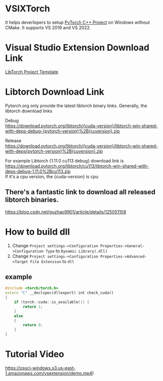 # VSIXTorch
It helps deverlopers to setup [PyTorch C++ Project](https://pytorch.org/cppdocs/installing.html) on Windows without CMake.
It supports VS 2019 and VS 2022.

# Visual Studio Extension Download Link
[LibTorch Project Template](https://marketplace.visualstudio.com/items?itemName=YiZhang.LibTorch001)

# Libtorch Download Link
Pytorch.org only provide the latest libtorch binary links.
Generally, the libtorch download links

Debug <br>
https://download.pytorch.org/libtorch/{cuda-version}/libtorch-win-shared-with-deps-debug-{pytorch-version}%2B{cuversion}.zip

Release <br>
https://download.pytorch.org/libtorch/{cuda-version}/libtorch-win-shared-with-deps{pytorch-version}%2B{cuversion}.zip

For example
Libtorch {1.11.0 cu113 debug} download link is <br>
https://download.pytorch.org/libtorch/cu113/libtorch-win-shared-with-deps-debug-1.11.0%2Bcu113.zip<br>
If it's a cpu version, the {cuda-version} is cpu

## There's a fantastic link to download all released libtorch binaries. <br>
https://blog.csdn.net/guzhao9901/article/details/125051108

# How to build dll
1. Change `Project settings->Configuration Properties->General->Configuration Type` to `Dynamic Library(.dll)`
2. Change `Project settings->Configuration Properties->Advanced->Target File Extension` to `dll`

## example
```C++
#include <torch/torch.h>
extern "C" __declspec(dllexport) int check_cuda() 
{
    if (torch::cuda::is_available()) {
        return 1;
    }
    else
    {
        return 0;
    }
}
```

# Tutorial Video
https://ossci-windows.s3.us-east-1.amazonaws.com/vsextension/demo.mp4)
